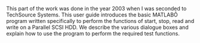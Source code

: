This part of the work was done in the year 2003 when I was seconded to TechSource Systems. 
This user guide introduces the basic MATLABÔ program written specifically to perform the
functions of start, stop, read and write on a Parallel SCSI HDD. We describe the various dialogue
boxes and explain how to use the program to perform the required test functions.
